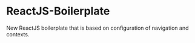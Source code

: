 # ReactJS-Boilerplate
New ReactJS boilerplate that is based on configuration of navigation and contexts.  
